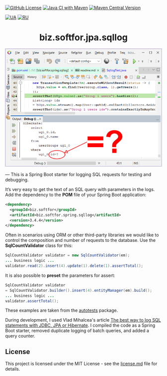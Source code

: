 [![GitHub License](https://img.shields.io/github/license/ovsyannykov/biz.softfor.spring.sqllog)](license.md)
[![Java CI with Maven](https://github.com/ovsyannykov/biz.softfor.spring.sqllog/actions/workflows/maven.yml/badge.svg)](https://github.com/ovsyannykov/biz.softfor.spring.sqllog/actions/workflows/maven.yml)
[![Maven Central Version](https://img.shields.io/maven-central/v/biz.softfor/biz.softfor.spring.sqllog)](https://mvnrepository.com/artifact/biz.softfor/biz.softfor.spring.sqllog)

[![UA](https://img.shields.io/badge/UA-yellow)](readme.ua.md)
[![RU](https://img.shields.io/badge/RU-black)](readme.ru.md)

<h1 align="center">biz.softfor.jpa.sqllog</h1>

![Demo](doc/images/readme.png)

— This is a Spring Boot starter for logging SQL requests for testing and
debugging.

It’s very easy to get the text of an SQL query with parameters in the logs.
Add the dependency to the __POM__ file of your Spring Boot application:
```xml
<dependency>
  <groupId>biz.softfor</groupId>
  <artifactId>biz.softfor.spring.sqllog</artifactId>
  <version>3.4.4</version>
</dependency>
```

Often in scenarios using ORM or other third-party libraries we would like to
control the composition and number of requests to the database. Use the
__SqlCountValidator__ class for this:
```java
SqlCountValidator validator = new SqlCountValidator(em);
... business logic ...
validator.read(2).insert(4).update(1).delete(1).assertTotal();
```

It is also possible to __preset__ the parameters for assert:
```java
SqlCountValidator validator
= SqlCountValidator.builder().insert(4).entityManager(em).build();
... business logic ...
validator.assertTotal();
```

These examples are taken from the [autotests](src/test/java/biz/softfor/spring/sqllog/)
package.

During development, I used Vlad Mihalcea's article
[The best way to log SQL statements with JDBC, JPA or Hibernate](https://vladmihalcea.com/the-best-way-to-log-jdbc-statements/).
I compiled the code as a Spring Boot starter, removed duplicate logging of batch
queries, and added a query counter.

## License

This project is licensed under the MIT License - see the [license.md](license.md) file for details.

